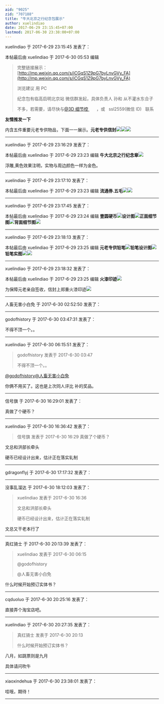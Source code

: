 ```yaml
---
aid: "9025"
zid: "707188"
title: "牛大北京之行纪念包展示"
author: xuelindiao
date: 2017-06-29 23:15:45+07:00
lastmod: 2017-06-30 23:38:00+07:00
---
```


xuelindiao 于 2017-6-29 23:15:45 发表了：

本帖最后由 xuelindiao 于 2017-6-30 05:53 编辑

> 完整链接展示：[http://mp.weixin.qq.com/s/iCGqS1Z9pG7byLnvGVy_FA](http://mp.weixin.qq.com/s/iCGqS1Z9pG7byLnvGVy_FA)
>
> 浏览建议 用 PC
>
> 纪念包有临高启明北京站 微信群发起，具体负责人 孙和 从不灌水东合子
>
> 不多，若需要，请尽快与[@3D 细节控 ](https://bbs.northdy.com/home.php?mod=space&uid=107091)      ，或   ssl2559(微信 ID)   联系

**友情推发一下**

内含五件重要元老专供物品，下面一一展示。**元老专供信封**![](/9025/231016fx8sj83bt4o1tg8u.jpg)![](https://mirrors.tuna.tsinghua.edu.cn/osdn/lgqm/72877/231017wt5lj7tmqfkkcfkq.jpg)![](https://mirrors.tuna.tsinghua.edu.cn/osdn/lgqm/72877/231015ehauof1z61jkik1k.jpg)

---

xuelindiao 于 2017-6-29 23:16:29 发表了：

本帖最后由 xuelindiao 于 2017-6-29 23:23 编辑 **牛大北京之行纪念章**![](/9025/231213mqyijj2tgjp7xom2.jpg)

浮雕,黄色效果注明，实物与周边颜色一样为金色。

---

xuelindiao 于 2017-6-29 23:17:10 发表了：

本帖最后由 xuelindiao 于 2017-6-29 23:23 编辑 **流通券.五毛**![](/9025/231044crg12mmeu2y11md2.jpg)![](https://mirrors.tuna.tsinghua.edu.cn/osdn/lgqm/72877/231044ogeztzsodvl834yz.jpg)

---

xuelindiao 于 2017-6-29 23:17:45 发表了：

本帖最后由 xuelindiao 于 2017-6-29 23:24 编辑 **壹圆硬币**![](http://mmbiz.qpic.cn/mmbiz_png/f0VxUYuq4oxibJAenWs2JyttlcMtaS40yF3KGDOszicIxNFEQbB1pgVsdcSP0bmtNSRAOCNic5tGuia01u22lNH2mQ/640?wx_fmt=png&wxfrom=5&wx_lazy=1)**设计图**![](/9025/231109hrvvkbsyqrv2btvv.jpg)**正面细节图**![](https://mirrors.tuna.tsinghua.edu.cn/osdn/lgqm/72877/231110p0gkfd0kdow3dkd5.jpg)**背面细节图**![](https://mirrors.tuna.tsinghua.edu.cn/osdn/lgqm/72877/231111pmocwwxmmvhmuwxw.jpg)

---

xuelindiao 于 2017-6-29 23:18:13 发表了：

本帖最后由 xuelindiao 于 2017-6-29 23:25 编辑 **元老专供铅笔**![](http://mmbiz.qpic.cn/mmbiz_png/f0VxUYuq4oxibJAenWs2JyttlcMtaS40yF3KGDOszicIxNFEQbB1pgVsdcSP0bmtNSRAOCNic5tGuia01u22lNH2mQ/640?wx_fmt=png&wxfrom=5&wx_lazy=1)**铅笔设计图**![](/9025/231141kbt7ospos17890g8.jpg)**铅笔实图**![](https://mirrors.tuna.tsinghua.edu.cn/osdn/lgqm/72877/231140ft65pbt7y8yo54e7.jpg)![](https://mirrors.tuna.tsinghua.edu.cn/osdn/lgqm/72877/231141ofs070kt5zmusxmk.jpg)

---

xuelindiao 于 2017-6-29 23:18:32 发表了：

本帖最后由 xuelindiao 于 2017-6-29 23:25 编辑 **火漆印迹**![](http://mmbiz.qpic.cn/mmbiz_png/f0VxUYuq4oxibJAenWs2JyttlcMtaS40yF3KGDOszicIxNFEQbB1pgVsdcSP0bmtNSRAOCNic5tGuia01u22lNH2mQ/640?wx_fmt=png&wxfrom=5&wx_lazy=1)

为保障元老亲自签收，信封上郑重火漆印迹![](/9025/231213antzwm31ma1o4p1c.jpg)

---

人畜无害小白免 于 2017-6-30 02:52:50 发表了：

---

godofhistory 于 2017-6-30 03:47:31 发表了：

不得不顶一个。。

---

xuelindiao 于 2017-6-30 06:15:51 发表了：

> godofhistory 发表于 2017-6-30 03:47
>
> 不得不顶一个。。

[@godofhistory](https://bbs.northdy.com/home.php?mod=space&uid=81482)[@人畜无害小白免](https://bbs.northdy.com/home.php?mod=space&uid=103105)

你俩不用买了。这也是上次同人评比 补的奖品。

---

信号旗 于 2017-6-30 16:29:01 发表了：

真做了个硬币？

---

xuelindiao 于 2017-6-30 16:36:42 发表了：

> 信号旗 发表于 2017-6-30 16:29 真做了个硬币？

文总和洪部长牵头

硬币已经设计出来，估计正在落实轧制

---

gdragonflyj 于 2017-6-30 17:17:32 发表了：

---

没事乱溜达 于 2017-6-30 18:12:03 发表了：

> xuelindiao 发表于 2017-6-30 16:36
>
> 文总和洪部长牵头
>
> 硬币已经设计出来，估计正在落实轧制

文总又干老本行了

---

真红骑士 于 2017-6-30 20:13:39 发表了：

> xuelindiao 发表于 2017-6-30 06:15
>
> @godofhistory
>
> @人畜无害小白免

什么时候开始预订实体书？

---

cqduoluo 于 2017-6-30 20:25:16 发表了：

直接弄个淘宝店吧。

---

xuelindiao 于 2017-6-30 20:27:35 发表了：

> 真红骑士 发表于 2017-6-30 20:13
>
> 什么时候开始预订实体书？

八月，如跳票则是九月

具体请问吹牛

---

xiaoxindehua 于 2017-6-30 23:38:01 发表了：

哇哦，期待！

---
